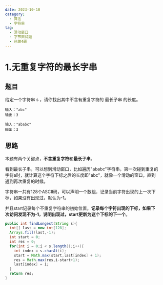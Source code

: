 ```yaml
---
date: 2023-10-10
category:
  - 算法
  - 字符串
tag:
  - 滑动窗口
  - 字节面试题
  - 已做4遍
---
```


# 1.无重复字符的最长字串

## 题目

给定一个字符串 s ，请你找出其中不含有重复字符的 最长子串 的长度。

```
输入："abc"
输出：3
```
```
输入："ababc"
输出：3
```

## 思路

本题有两个关键点，**不含重复字符**和**最长子串**。

看到最长子串，可以想到滑动窗口，比如遍历"ababc"字符串，第一次碰到重复的字符a时，就计算这个字符下标之后的长度即"abc"，就像一个滑动的窗口，直到遇到再次重复的时候。

字符串一共有128个ASCII码，可以声明一个数组，记录当前字符出现的上一次下标，如果没有出现过，默认为-1。

并且start记录每个不重复字符串的初始位置，**记录每个字符出现的下标，如果下次访问发现不为-1，说明出现过，start更新为这个下标的下一个**。

```java
public int findLongest(String s){
  int[] last = new int[128];
  Arrays.fill(last,-1);
  int start = 0;
  int res = 0;
  for(int i = 0;i < s.length();i++){
    int index = s.charAt(i);
    start = Math.max(start,last[index] + 1);
    res = Math.max(res,i-start+1);
    last[index] = i;
  }
  return res;
}
```
